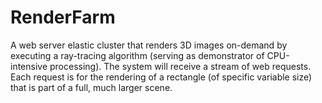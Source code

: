 # RenderFarm
A web  server  elastic  cluster  that  renders  3D  images  on-demand by executing a ray-tracing algorithm (serving as demonstrator of CPU-intensive processing). The system will receive a stream of web requests.  Each request is for the rendering of a rectangle (of specific variable size) that is part of a full, much larger scene.
